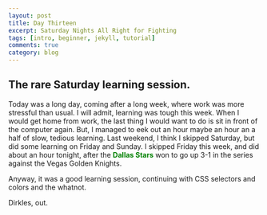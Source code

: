 ```yaml
---
layout: post
title: Day Thirteen
excerpt: Saturday Nights All Right for Fighting
tags: [intro, beginner, jekyll, tutorial]
comments: true
category: blog
---
```


## The rare Saturday learning session.

Today was a long day, coming after a long week, where work was more stressful than usual. I will admit, learning was tough this week. When I would get home from work, the last thing I would want to do is sit in front of the computer again. But, I managed to eek out an hour maybe an hour an a half of slow, tedious learning. Last weekend, I think I skipped Saturday, but did some learning on Friday and Sunday. I skipped Friday this week, and did about an hour tonight, after the <strong style="color: green;">Dallas Stars</strong> won to go up 3-1 in the series against the Vegas Golden Knights.

Anyway, it was a good learning session, continuing with CSS selectors and colors and the whatnot.

Dirkles, out.  
